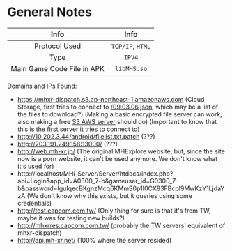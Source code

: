 # General Notes

|Info                      | Info            |
|:---:                     | :---:           |
|Protocol Used             | `TCP/IP`, `HTML`|
|Type                      | `IPV4`          |
|Main Game Code File in APK| `libMHS.so`     |

Domains and IPs Found:
- https://mhxr-dispatch.s3.ap-northeast-1.amazonaws.com (Cloud Storage, first tries to connect to [/09.03.06.json](https://mhxr-dispatch.s3.ap-northeast-1.amazonaws.com/09.03.06), which may be a list of the files to download?) (Making a basic encrypted file server can work, also making a free [S3 AWS server](https://docs.aws.amazon.com/AmazonS3/latest/userguide/Welcome.html) should do) (Important to know that this is the first server it tries to connect to)
- http://10.202.3.44/android/filelist.txt.patch (???)
- http://203.191.249.158:13000/ (???)
- http://web.mh-xr.jp/ (The original MHExplore website, but, since the site now is a porn website, it can't be used anymore. We don't know what it's used for)
- http://localhost/MHi_Server/Server/htdocs/index.php?api=Login&app_id=A0300_7-b&gameuser_id=G0300_7-b&password=IguIqecBKgnzMcq6KMmS0p1I0CX83FBcpl9MwKzY1LjdaYzA (We don't know why this exists, but it queries using some credentials)
- http://test.capcom.com.tw/ (Only thing for sure is that it's from TW, maybe it was for testing new builds?)
- http://mhxrres.capcom.com.tw/ (probably the TW servers' equivalent of mhxr-dispatch)
- http://api.mh-xr.net/ (100% where the server resided)
